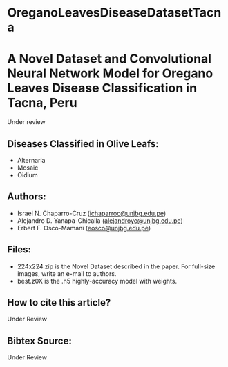 # OreganoLeavesDiseaseDatasetTacna

# A Novel Dataset and Convolutional Neural Network  Model for Oregano Leaves Disease Classification in Tacna, Peru

Under review

## Diseases Classified in Olive Leafs:
- Alternaria
- Mosaic
- Oidium

## Authors:
- Israel N. Chaparro-Cruz (ichaparroc@unjbg.edu.pe)
- Alejandro D. Yanapa-Chicalla (alejandroyc@unjbg.edu.pe)
- Erbert F. Osco-Mamani (eosco@unjbg.edu.pe)

## Files:
- 224x224.zip is the Novel Dataset described in the paper. For full-size images, write an e-mail to authors.
- best.z0X is the .h5 highly-accuracy model with weights.

## How to cite this article?
Under Review

## Bibtex Source:
Under Review
